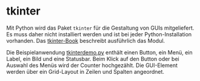 # tkinter

Mit Python wird das Paket ``tkinter`` für die Gestaltung von GUIs 
mitgeliefert. Es muss daher nicht installiert werden und ist bei 
jeder Python-Installation vorhanden. Das 
[tkinter-Book](http://effbot.org/tkinterbook/) beschreibt ausführlich
das Modul.

Die Beispielanwendung [tkinterdemo.py](tkinterdemo.py) enthält
einen Button, ein Menü, ein Label, ein Bild und eine Statusbar. Beim Klick
auf den Button oder bei Auswahl des Menüs wird der Counter
hochgezählt. Die GUI-Element werden über ein Grid-Layout in Zeilen
und Spalten angeordnet.
